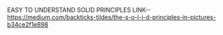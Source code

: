 EASY TO UNDERSTAND SOLID PRINCIPLES  LINK-- https://medium.com/backticks-tildes/the-s-o-l-i-d-principles-in-pictures-b34ce2f1e898
